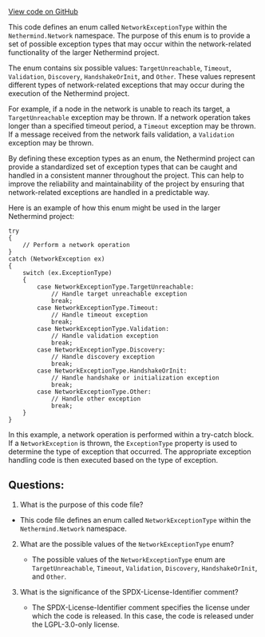 [View code on GitHub](https://github.com/nethermindeth/nethermind/Nethermind.Network/NetwokExceptionType.cs)

This code defines an enum called `NetworkExceptionType` within the `Nethermind.Network` namespace. The purpose of this enum is to provide a set of possible exception types that may occur within the network-related functionality of the larger Nethermind project. 

The enum contains six possible values: `TargetUnreachable`, `Timeout`, `Validation`, `Discovery`, `HandshakeOrInit`, and `Other`. These values represent different types of network-related exceptions that may occur during the execution of the Nethermind project. 

For example, if a node in the network is unable to reach its target, a `TargetUnreachable` exception may be thrown. If a network operation takes longer than a specified timeout period, a `Timeout` exception may be thrown. If a message received from the network fails validation, a `Validation` exception may be thrown. 

By defining these exception types as an enum, the Nethermind project can provide a standardized set of exception types that can be caught and handled in a consistent manner throughout the project. This can help to improve the reliability and maintainability of the project by ensuring that network-related exceptions are handled in a predictable way. 

Here is an example of how this enum might be used in the larger Nethermind project:

```
try
{
    // Perform a network operation
}
catch (NetworkException ex)
{
    switch (ex.ExceptionType)
    {
        case NetworkExceptionType.TargetUnreachable:
            // Handle target unreachable exception
            break;
        case NetworkExceptionType.Timeout:
            // Handle timeout exception
            break;
        case NetworkExceptionType.Validation:
            // Handle validation exception
            break;
        case NetworkExceptionType.Discovery:
            // Handle discovery exception
            break;
        case NetworkExceptionType.HandshakeOrInit:
            // Handle handshake or initialization exception
            break;
        case NetworkExceptionType.Other:
            // Handle other exception
            break;
    }
}
```

In this example, a network operation is performed within a try-catch block. If a `NetworkException` is thrown, the `ExceptionType` property is used to determine the type of exception that occurred. The appropriate exception handling code is then executed based on the type of exception.
## Questions: 
 1. What is the purpose of this code file?
   - This code file defines an enum called `NetworkExceptionType` within the `Nethermind.Network` namespace.

2. What are the possible values of the `NetworkExceptionType` enum?
   - The possible values of the `NetworkExceptionType` enum are `TargetUnreachable`, `Timeout`, `Validation`, `Discovery`, `HandshakeOrInit`, and `Other`.

3. What is the significance of the SPDX-License-Identifier comment?
   - The SPDX-License-Identifier comment specifies the license under which the code is released. In this case, the code is released under the LGPL-3.0-only license.